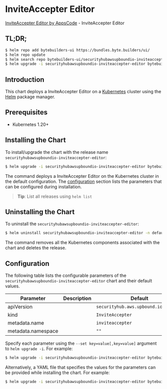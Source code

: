 # InviteAccepter Editor

[InviteAccepter Editor by AppsCode](https://byte.builders) - InviteAccepter Editor

## TL;DR;

```bash
$ helm repo add bytebuilders-ui https://bundles.byte.builders/ui/
$ helm repo update
$ helm search repo bytebuilders-ui/securityhubawsupboundio-inviteaccepter-editor --version=v0.4.18
$ helm upgrade -i securityhubawsupboundio-inviteaccepter-editor bytebuilders-ui/securityhubawsupboundio-inviteaccepter-editor -n default --create-namespace --version=v0.4.18
```

## Introduction

This chart deploys a InviteAccepter Editor on a [Kubernetes](http://kubernetes.io) cluster using the [Helm](https://helm.sh) package manager.

## Prerequisites

- Kubernetes 1.20+

## Installing the Chart

To install/upgrade the chart with the release name `securityhubawsupboundio-inviteaccepter-editor`:

```bash
$ helm upgrade -i securityhubawsupboundio-inviteaccepter-editor bytebuilders-ui/securityhubawsupboundio-inviteaccepter-editor -n default --create-namespace --version=v0.4.18
```

The command deploys a InviteAccepter Editor on the Kubernetes cluster in the default configuration. The [configuration](#configuration) section lists the parameters that can be configured during installation.

> **Tip**: List all releases using `helm list`

## Uninstalling the Chart

To uninstall the `securityhubawsupboundio-inviteaccepter-editor`:

```bash
$ helm uninstall securityhubawsupboundio-inviteaccepter-editor -n default
```

The command removes all the Kubernetes components associated with the chart and deletes the release.

## Configuration

The following table lists the configurable parameters of the `securityhubawsupboundio-inviteaccepter-editor` chart and their default values.

|     Parameter      | Description |                     Default                     |
|--------------------|-------------|-------------------------------------------------|
| apiVersion         |             | <code>securityhub.aws.upbound.io/v1beta1</code> |
| kind               |             | <code>InviteAccepter</code>                     |
| metadata.name      |             | <code>inviteaccepter</code>                     |
| metadata.namespace |             | <code>""</code>                                 |


Specify each parameter using the `--set key=value[,key=value]` argument to `helm upgrade -i`. For example:

```bash
$ helm upgrade -i securityhubawsupboundio-inviteaccepter-editor bytebuilders-ui/securityhubawsupboundio-inviteaccepter-editor -n default --create-namespace --version=v0.4.18 --set apiVersion=securityhub.aws.upbound.io/v1beta1
```

Alternatively, a YAML file that specifies the values for the parameters can be provided while
installing the chart. For example:

```bash
$ helm upgrade -i securityhubawsupboundio-inviteaccepter-editor bytebuilders-ui/securityhubawsupboundio-inviteaccepter-editor -n default --create-namespace --version=v0.4.18 --values values.yaml
```
